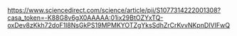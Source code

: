 https://www.sciencedirect.com/science/article/pii/S1077314222001308?casa_token=-K88G8v6gX0AAAAA:01ix29BtOZYxTQ-oxDev8zKkh72doF1l8NsGkPS19MPMKYOTZgYksSdhZrCrKvvNKpnDIVIFwQ
